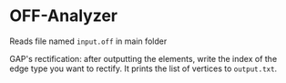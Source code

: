 # OFF-Analyzer

Reads file named `input.off` in main folder

GAP's rectification: after outputting the elements, write the index of the edge type you want to rectify. It prints the list of vertices to `output.txt`.